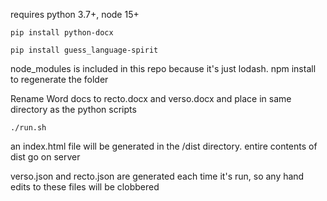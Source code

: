 requires python 3.7+, node 15+

`pip install python-docx`

`pip install guess_language-spirit`

node_modules is included in this repo because it's just lodash. npm install to regenerate the folder

Rename Word docs to recto.docx and verso.docx and place in same directory as the python scripts

`./run.sh`

an index.html file will be generated in the /dist directory. entire contents of dist go on server

verso.json and recto.json are generated each time it's run, so any hand edits to these files will be clobbered

